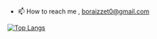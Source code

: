 
- 📫 How to reach me , boraizzet0@gmail.com

[![Top Langs](https://github-readme-stats.vercel.app/api/top-langs/?username=kececibora)](https://github.com/anuraghazra/github-readme-stats)

